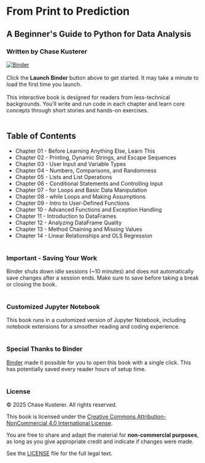 # From Print to Prediction
## A Beginner's Guide to Python for Data Analysis
### Written by Chase Kusterer

[![Binder](https://mybinder.org/badge_logo.svg)](https://mybinder.org/v2/gh/chase-kusterer/textbook-py-data-analysis/master?urlpath=tree&clear_cache=0)
<br><br>
Click the **Launch Binder** button above to get started. It may take a minute to load the first time you launch.
<br><br>
This interactive book is designed for readers from less-technical backgrounds. You’ll write and run code in each chapter and learn core concepts through short stories and hands-on exercises.
<br><br>
## Table of Contents
- Chapter 01 - Before Learning Anything Else, Learn This<br>
- Chapter 02 - Printing, Dynamic Strings, and Escape Sequences<br>
- Chapter 03 - User Input and Variable Types<br>
- Chapter 04 - Numbers, Comparisons, and Randomness<br>
- Chapter 05 - Lists and List Operations<br>
- Chapter 06 - Conditional Statements and Controlling Input<br>
- Chapter 07 - for Loops and Basic Data Manipulation<br>
- Chapter 08 - while Loops and Making Assumptions<br>
- Chapter 09 - Intro to User-Defined Functions<br>
- Chapter 10 - Advanced Functions and Exception Handling<br>
- Chapter 11 - Introduction to DataFrames<br>
- Chapter 12 - Analyzing DataFrame Quality<br>
- Chapter 13 - Method Chaining and Missing Values<br>
- Chapter 14 - Linear Relationships and OLS Regression<br><br>

### Important - Saving Your Work
Binder shuts down idle sessions (~10 minutes) and does not automatically save changes after a session ends. Make sure to save before taking a break or closing the book.
<br><br>

### Customized Jupyter Notebook
This book runs in a customized version of Jupyter Notebook, including notebook extensions for a smoother reading and coding experience.
<br><br>

### Special Thanks to Binder
[Binder](https://mybinder.org/) made it possible for you to open this book with a single click. This has potentially saved every reader hours of setup time.
<br><br>

### License

© 2025 Chase Kusterer. All rights reserved.

This book is licensed under the 
[Creative Commons Attribution-NonCommercial 4.0 International License](https://creativecommons.org/licenses/by-nc/4.0/).

You are free to share and adapt the material for **non-commercial purposes**, 
as long as you give appropriate credit and indicate if changes were made.

See the [LICENSE](LICENSE) file for the full legal text.
